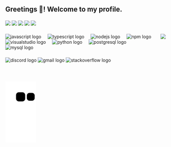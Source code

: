 <h2 align="left">Greetings 👋! Welcome to my profile.</h2>

###

![](http://github-profile-summary-cards.vercel.app/api/cards/profile-details?username=Shadowblazer93&theme=dracula)
![](http://github-profile-summary-cards.vercel.app/api/cards/repos-per-language?username=Shadowblazer93&theme=dracula)
![](http://github-profile-summary-cards.vercel.app/api/cards/most-commit-language?username=Shadowblazer93&theme=dracula)
![](http://github-profile-summary-cards.vercel.app/api/cards/stats?username=Shadowblazer93&theme=dracula)
![](http://github-profile-summary-cards.vercel.app/api/cards/productive-time?username=Shadowblazer93&theme=dracula&utcOffset=8) 

###

<img align="right" height="150" src="https://i.ibb.co/Jsx6Q1H/jooj-upscale.png"  />

###

<div align="left">
  <img src="https://cdn.jsdelivr.net/gh/devicons/devicon/icons/javascript/javascript-original.svg" height="30" alt="javascript logo"  />
  <img width="12" />
  <img src="https://cdn.jsdelivr.net/gh/devicons/devicon/icons/typescript/typescript-original.svg" height="30" alt="typescript logo"  />
  <img width="12" />
  <img src="https://cdn.jsdelivr.net/gh/devicons/devicon/icons/nodejs/nodejs-original.svg" height="30" alt="nodejs logo"  />
  <img width="12" />
  <img src="https://cdn.jsdelivr.net/gh/devicons/devicon/icons/npm/npm-original-wordmark.svg" height="30" alt="npm logo"  />
  <img width="12" />
  <img src="https://cdn.jsdelivr.net/gh/devicons/devicon/icons/visualstudio/visualstudio-plain.svg" height="30" alt="visualstudio logo"  />
  <img width="12" />
  <img src="https://cdn.jsdelivr.net/gh/devicons/devicon/icons/python/python-original.svg" height="30" alt="python logo"  />
  <img width="12" />
  <img src="https://cdn.jsdelivr.net/gh/devicons/devicon/icons/postgresql/postgresql-original.svg" height="30" alt="postgresql logo"  />
  <img width="12" />
  <img src="https://cdn.jsdelivr.net/gh/devicons/devicon/icons/mysql/mysql-original.svg" height="30" alt="mysql logo"  />
</div>

###

<div align="left">
  <img src="https://img.shields.io/static/v1?message=Discord&logo=discord&label=&color=7289DA&logoColor=white&labelColor=&style=for-the-badge" height="35" alt="discord logo"  />
  <img src="https://img.shields.io/static/v1?message=Gmail&logo=gmail&label=&color=D14836&logoColor=white&labelColor=&style=for-the-badge" height="35" alt="gmail logo"  />
  <img src="https://img.shields.io/static/v1?message=Stackoverflow&logo=stackoverflow&label=&color=FE7A16&logoColor=white&labelColor=&style=for-the-badge" height="35" alt="stackoverflow logo"  />
</div>

###

<br clear="both">

<img src="https://raw.githubusercontent.com/Shadowblazer93/Shadowblazer93/93f6636f9099b06a3b25285cf3eba9e2a808292c/github-contribution-grid-snake.svg" alt="Snake animation" />

###
